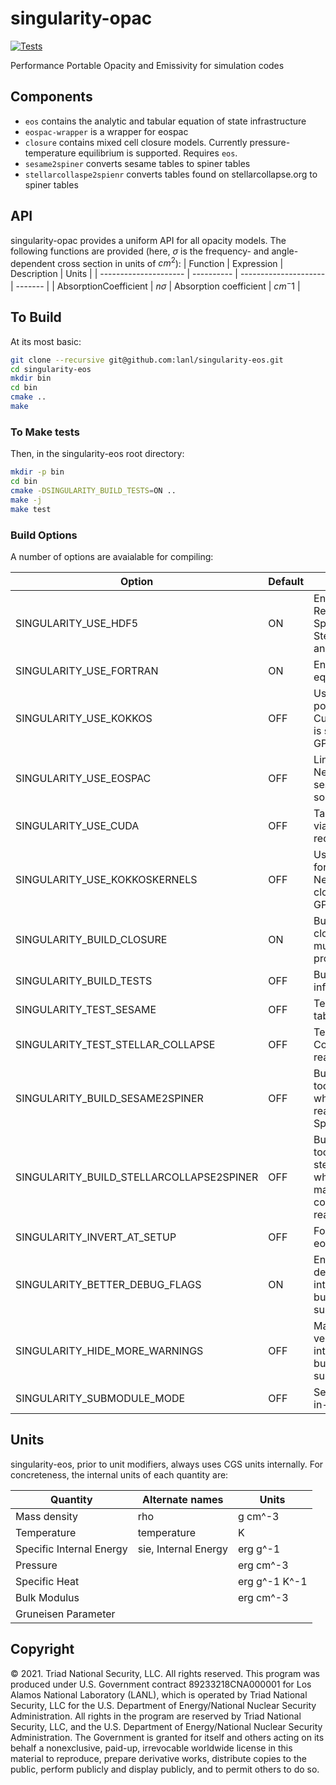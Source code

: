 singularity-opac
==

[![Tests](https://github.com/lanl/singularity-opac/actions/workflows/tests.yml/badge.svg)](https://github.com/lanl/singularity-opac/actions/workflows/tests.yml)

Performance Portable Opacity and Emissivity for simulation codes

## Components

- `eos` contains the analytic and tabular equation of state infrastructure
- `eospac-wrapper` is a wrapper for eospac
- `closure` contains mixed cell closure models. Currently pressure-temperature equilibrium is supported. Requires `eos`.
- `sesame2spiner` converts sesame tables to spiner tables
- `stellarcollaspe2spienr` converts tables found on stellarcollapse.org to spiner tables

## API

singularity-opac provides a uniform API for all opacity models. The following functions are provided
(here, $\sigma$ is the frequency- and angle-dependent cross section in units of $cm^2$):
| Function              | Expression | Description            | Units   |
| --------------------- | ---------- | ---------------------  | ------- |
| AbsorptionCoefficient | $n \sigma$ | Absorption coefficient | $cm^-1$ |


## To Build

At its most basic:
```bash
git clone --recursive git@github.com:lanl/singularity-eos.git
cd singularity-eos
mkdir bin
cd bin
cmake ..
make
```

### To Make tests

Then, in the singularity-eos root directory:
```bash
mkdir -p bin
cd bin
cmake -DSINGULARITY_BUILD_TESTS=ON ..
make -j
make test
```

### Build Options

A number of options are avaialable for compiling:

| Option                            | Default | Comment                                                                              |
| --------------------------------- | ------- | ------------------------------------------------------------------------------------ |
| SINGULARITY_USE_HDF5              | ON      | Enables HDF5. Required for SpinerEOS, StellarCollapseEOS, and sesame2spiner          |
| SINGULARITY_USE_FORTRAN           | ON      | Enable Fortran API for equation of state                                             |
| SINGULARITY_USE_KOKKOS            | OFF     | Uses Kokkos as the portability backend. Currently only Kokkos is supported for GPUs. |
| SINGULARITY_USE_EOSPAC            | OFF     | Link against EOSPAC. Needed for sesame2spiner and some tests.                        |
| SINGULARITY_USE_CUDA              | OFF     | Target nvidia GPUs via cuda. Currently requires Kokkos.                              |
| SINGULARITY_USE_KOKKOSKERNELS     | OFF     | Use Kokkos Kernels for linear algebra. Needed for mixed cell closure models on GPU   |
| SINGULARITY_BUILD_CLOSURE         | ON      | Builds mixed cell closure machinery for multi-material problems                      |
| SINGULARITY_BUILD_TESTS           | OFF     | Build test infrastructure.                                                           |
| SINGULARITY_TEST_SESAME           | OFF     | Test the Sesame table readers                                                        |
| SINGULARITY_TEST_STELLAR_COLLAPSE | OFF     | Test the Stellar Collapse table readers                                              |
| SINGULARITY_BUILD_SESAME2SPINER   | OFF     | Builds the conversion tool sesame2spiner which makes files readable by SpinerEOS     |
| SINGULARITY_BUILD_STELLARCOLLAPSE2SPINER | OFF     | Builds the conversion tool stellarcollapse2spiner which optionally makes stellar collapse files faster to read |
| SINGULARITY_INVERT_AT_SETUP       | OFF     | For tests, pre-invert eospac tables.                                                 |
| SINGULARITY_BETTER_DEBUG_FLAGS    | ON      | Enables nicer GPU debug flags. May interfere with in-tree builds as a submodule      |
| SINGULARITY_HIDE_MORE_WARNINGS    | OFF     | Makes warnings less verbose. May interfere with in-tree builds as a submodule        |
| SINGULARITY_SUBMODULE_MODE        | OFF     | Sets cmake flags for in-tree builds                                                  |

## Units

singularity-eos, prior to unit modifiers, always uses CGS units internally. For
concreteness, the internal units of each quantity are:

| Quantity                  | Alternate names      | Units         |
| ------------------------- | -------------------- | ------------- |
| Mass density              | rho                  | g cm^-3       |
| Temperature               | temperature          | K             |
| Specific Internal Energy  | sie, Internal Energy | erg g^-1      |
| Pressure                  |                      | erg cm^-3     |
| Specific Heat             |                      | erg g^-1 K^-1 |
| Bulk Modulus              |                      | erg cm^-3     |
| Gruneisen Parameter       |                      |               |

## Copyright

© 2021. Triad National Security, LLC. All rights reserved.  This
program was produced under U.S. Government contract 89233218CNA000001
for Los Alamos National Laboratory (LANL), which is operated by Triad
National Security, LLC for the U.S.  Department of Energy/National
Nuclear Security Administration. All rights in the program are
reserved by Triad National Security, LLC, and the U.S. Department of
Energy/National Nuclear Security Administration. The Government is
granted for itself and others acting on its behalf a nonexclusive,
paid-up, irrevocable worldwide license in this material to reproduce,
prepare derivative works, distribute copies to the public, perform
publicly and display publicly, and to permit others to do so.
